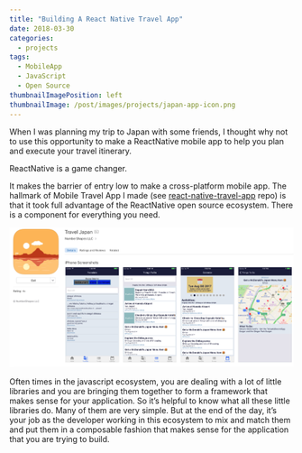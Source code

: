 ```yaml
---
title: "Building A React Native Travel App"
date: 2018-03-30
categories:
  - projects
tags:
  - MobileApp
  - JavaScript
  - Open Source
thumbnailImagePosition: left
thumbnailImage: /post/images/projects/japan-app-icon.png
---
```


When I was planning my trip to Japan with some friends, I thought why not to use this opportunity to make a ReactNative mobile app to help you plan and execute your travel itinerary.

<!--more-->
ReactNative is a game changer.

It makes the barrier of entry low to make a cross-platform mobile app. The hallmark of Mobile Travel App I made (see [react-native-travel-app](https://github.com/xiaoyunyang/react-native-travel-app) repo) is that it took full advantage of the ReactNative open source ecosystem. There is a component for everything you need.

![React Native Travel App a mobile app for you to plan your next trip with your friends](/post/images/projects/travel-japan.png)

Often times in the javascript ecosystem, you are dealing with a lot of little libraries and you are bringing them together to form a framework that makes sense for your application. So it’s helpful to know what all these little libraries do. Many of them are very simple. But at the end of the day, it’s your job as the developer working in this ecosystem to mix and match them and put them in a composable fashion that makes sense for the application that you are trying to build.

